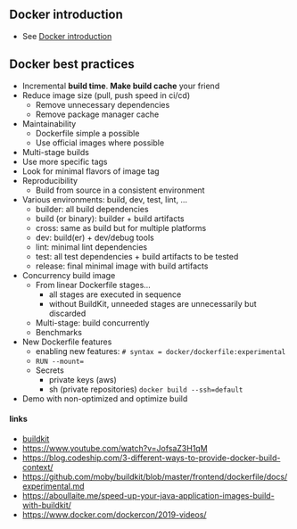 ## Docker introduction

* See [Docker introduction](ABOUT_DOCKER.md)

## Docker best practices

* Incremental **build time**. **Make build cache** your friend
* Reduce image size (pull, push speed in ci/cd)
    * Remove unnecessary dependencies
    * Remove package manager cache
* Maintainability
    * Dockerfile simple a possible
    * Use official images where possible
* Multi-stage builds
* Use more specific tags
* Look for minimal flavors of image tag
* Reproducibility
    * Build from source in a consistent environment
* Various environments: build, dev, test, lint, …
    * builder: all build dependencies
    * build (or binary): builder + build artifacts
    * cross: same as build but for multiple platforms
    * dev: build(er) + dev/debug tools
    * lint: minimal lint dependencies
    * test: all test dependencies + build artifacts to be tested
    * release: final minimal image with build artifacts
* Concurrency build image
    * From linear Dockerfile stages…
        * all stages are executed in sequence
        * without BuildKit, unneeded stages are unnecessarily but discarded
    * Multi-stage: build concurrently
    * Benchmarks
* New Dockerfile features
    * enabling new features: ```# syntax = docker/dockerfile:experimental```
    * ```RUN --mount=```
    * Secrets
        * private keys (aws)
        * sh (private repositories) ```docker build --ssh=default```
* Demo with non-optimized and optimize build


#### links
* [buildkit](https://www.youtube.com/watch?time_continue=222&v=cbLk3Egc42E&feature=emb_logo)
* https://www.youtube.com/watch?v=JofsaZ3H1qM
* https://blog.codeship.com/3-different-ways-to-provide-docker-build-context/
* https://github.com/moby/buildkit/blob/master/frontend/dockerfile/docs/experimental.md
* https://aboullaite.me/speed-up-your-java-application-images-build-with-buildkit/
* https://www.docker.com/dockercon/2019-videos/
